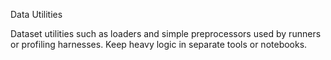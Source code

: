 Data Utilities

Dataset utilities such as loaders and simple preprocessors used by runners or
profiling harnesses. Keep heavy logic in separate tools or notebooks.

